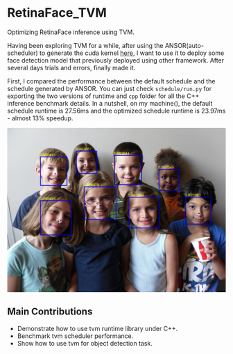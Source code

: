 # RetinaFace_TVM
Optimizing RetinaFace inference using TVM.

Having been exploring TVM for a while, after using the ANSOR(auto-scheduler) to 
generate the cuda kernel [here](https://github.com/digital-nomad-cheng/matmul_cuda_kernel_tvm), I want to use it to deploy some face detection model
that previously deployed using other framework. After several days trials and errors, finally made it.

First, I compared the performance between the default schedule and the schedule generated by ANSOR.
You can just check `schedule/run.py` for exporting the two versions of runtime and `cpp` folder for 
all the C++ inference benchmark details. In a nutshell, on my machine(), the default schedule runtime
is 27.56ms and the optimized schedule runtime is 23.97ms - almost 13% speedup.

![result.jpg](https://github.com/digital-nomad-cheng/RetinaFace_TVM/blob/main/result.jpg)
## Main Contributions
- Demonstrate how to use tvm runtime library under C++.
- Benchmark tvm scheduler performance.
- Show how to use tvm for object detection task.
